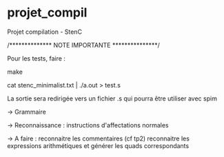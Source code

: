 projet_compil
=============

Projet compilation - StenC


/**************
NOTE IMPORTANTE
***************/

Pour les tests, faire :

make

cat stenc_minimalist.txt | ./a.out > test.s


La sortie sera redirigée vers un fichier .s qui pourra être utiliser avec spim





-> Grammaire

-> Reconnaissance : instructions d'affectations normales

-> A faire : 
	reconnaitre les commentaires (cf tp2)
	reconnaitre les expressions arithmétiques et générer les quads correspondants